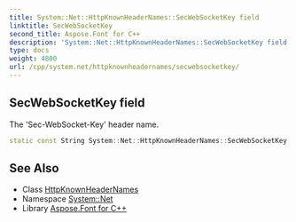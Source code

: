```yaml
---
title: System::Net::HttpKnownHeaderNames::SecWebSocketKey field
linktitle: SecWebSocketKey
second_title: Aspose.Font for C++
description: 'System::Net::HttpKnownHeaderNames::SecWebSocketKey field. The ''Sec-WebSocket-Key'' header name in C++.'
type: docs
weight: 4800
url: /cpp/system.net/httpknownheadernames/secwebsocketkey/
---
```

## SecWebSocketKey field


The 'Sec-WebSocket-Key' header name.

```cpp
static const String System::Net::HttpKnownHeaderNames::SecWebSocketKey
```

## See Also

* Class [HttpKnownHeaderNames](../)
* Namespace [System::Net](../../)
* Library [Aspose.Font for C++](../../../)
